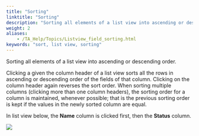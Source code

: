 ```yaml
--- 
title: "Sorting"
linktitle: "Sorting"
description: "Sorting all elements of a list view into ascending or descending order."
weight: 2
aliases: 
    - /TA_Help/Topics/Listview_field_sorting.html
keywords: "sort, list view, sorting"
---
```


Sorting all elements of a list view into ascending or descending order.

Clicking a given the column header of a list view sorts all the rows in ascending or descending order of the fields of that column. Clicking on the column header again reverses the sort order. When sorting multiple columns \(clicking more than one column headers\), the sorting order for a column is maintained, whenever possible; that is the previous sorting order is kept if the values in the newly sorted column are equal.

In list view below, the **Name** column is clicked first, then the **Status** column.

![](/images/TA_Help/Images/Main_panel_list_view.png)





